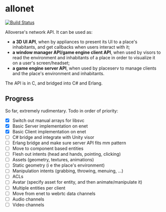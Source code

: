 # allonet

[![Build Status](https://dev.azure.com/alloverse/allonet/_apis/build/status/alloverse.allonet?branchName=master)](https://dev.azure.com/alloverse/allonet/_build/latest?definitionId=1?branchName=master)

Alloverse's network API. It can be used as:

* **a 3D UI API**, when by appliances to present its UI to a place's
  inhabitants, and get callbacks when users interact with it;
* **a window manager API/game engine client API**, when used by visors
  to read the environment and inhabitants of a place in order to visualize
  it on a user's screen/headset;
* **a game engine server API**, when used by placeserv to manage clients and
  the place's environment and inhabitants.

The API is in C, and bridged into C# and Erlang.

## Progress

So far, extremely rudimentary. Todo in order of priority:

- [x] Switch out manual arrays for libsvc
- [x] Basic Server implementation on enet
- [x] Basic Client implementation on enet
- [ ] C# bridge and integrate with Unity visor
- [ ] Erlang bridge and make sure server API fits mm pattern
- [ ] Move to component based entities
- [ ] Flesh out intents (head and hands, pointing, clicking)
- [ ] Assets (geometry, textures, animations)
- [ ] Static geometry (i e the place's environment)
- [ ] Manipulation intents (grabbing, throwing, menuing, ...)
- [ ] ACLs
- [ ] Avatar (specify asset for entity, and then animate/manipulate it)
- [ ] Multiple entities per client
- [ ] Move from enet to webrtc data channels
- [ ] Audio channels
- [ ] Video channels
